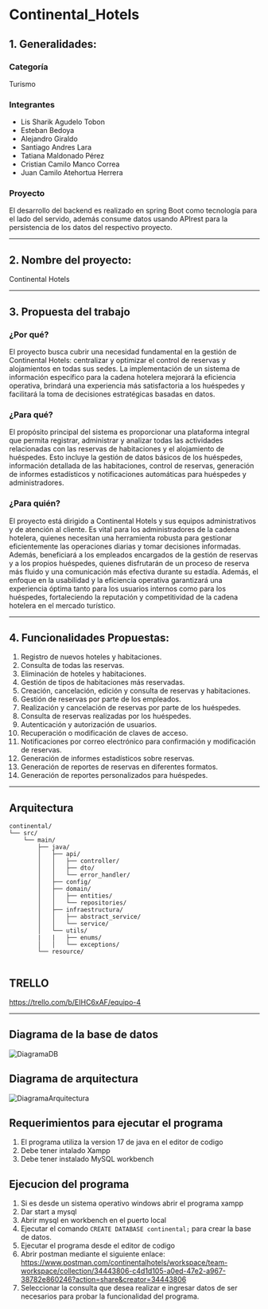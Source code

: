 # Continental_Hotels

## 1. Generalidades:

### Categoría

Turismo

### Integrantes

- Lis Sharik Agudelo Tobon
- Esteban Bedoya
- Alejandro Giraldo
- Santiago Andres Lara
- Tatiana Maldonado Pérez
- Cristian Camilo Manco Correa
- Juan Camilo Atehortua Herrera

### Proyecto

El desarrollo del backend es realizado en spring Boot como tecnología para el lado del servido, además consume datos usando APIrest para la persistencia de los datos del respectivo proyecto.

---

## 2. Nombre del proyecto:

Continental Hotels

---

## 3. Propuesta del trabajo

### ¿Por qué?

El proyecto busca cubrir una necesidad fundamental en la gestión de Continental Hotels: centralizar y optimizar el control de reservas y alojamientos en todas sus sedes. La implementación de un sistema de información específico para la cadena hotelera mejorará la eficiencia operativa, brindará una experiencia más satisfactoria a los huéspedes y facilitará la toma de decisiones estratégicas basadas en datos.

### ¿Para qué?

El propósito principal del sistema es proporcionar una plataforma integral que permita registrar, administrar y analizar todas las actividades relacionadas con las reservas de habitaciones y el alojamiento de huéspedes. Esto incluye la gestión de datos básicos de los huéspedes, información detallada de las habitaciones, control de reservas, generación de informes estadísticos y notificaciones automáticas para huéspedes y administradores.

### ¿Para quién?

El proyecto está dirigido a Continental Hotels y sus equipos administrativos y de atención al cliente. Es vital para los administradores de la cadena hotelera, quienes necesitan una herramienta robusta para gestionar eficientemente las operaciones diarias y tomar decisiones informadas. Además, beneficiará a los empleados encargados de la gestión de reservas y a los propios huéspedes, quienes disfrutarán de un proceso de reserva más fluido y una comunicación más efectiva durante su estadía. Además, el enfoque en la usabilidad y la eficiencia operativa garantizará una experiencia óptima tanto para los usuarios internos como para los huéspedes, fortaleciendo la reputación y competitividad de la cadena hotelera en el mercado turístico.

---

## 4. Funcionalidades Propuestas:

1. Registro de nuevos hoteles y habitaciones.
2. Consulta de todas las reservas.
3. Eliminación de hoteles y habitaciones.
4. Gestión de tipos de habitaciones más reservadas.
5. Creación, cancelación, edición y consulta de reservas y habitaciones.
6. Gestión de reservas por parte de los empleados.
7. Realización y cancelación de reservas por parte de los huéspedes.
8. Consulta de reservas realizadas por los huéspedes.
9. Autenticación y autorización de usuarios.
10. Recuperación o modificación de claves de acceso.
11. Notificaciones por correo electrónico para confirmación y modificación de reservas.
12. Generación de informes estadísticos sobre reservas.
13. Generación de reportes de reservas en diferentes formatos.
14. Generación de reportes personalizados para huéspedes.

---
## Arquitectura
```
continental/
└── src/
    └── main/
        ├── java/
        │   ├── api/
        │   │   ├── controller/
        │   │   ├── dto/
        │   │   └── error_handler/
        │   ├── config/
        │   ├── domain/
        │   │   ├── entities/
        │   │   └── repositories/
        │   ├── infraestructura/
        │   │   ├── abstract_service/
        │   │   └── service/
        │   └── utils/
        |   |   ├── enums/
        │   │   └── exceptions/
        └── resource/


```

## TRELLO
https://trello.com/b/EIHC6xAF/equipo-4

---

## Diagrama de la base de datos

![DiagramaDB](https://github.com/Giroz22/Continental_Hotels/assets/147103562/5f3e73e8-6846-49c3-8bf9-6c2ba1b05393)

## Diagrama de arquitectura

![DiagramaArquitectura](https://github.com/Giroz22/Continental_Hotels/assets/147103562/59deb77b-a06e-4df1-b06f-a9ec8676dd4c)


## Requerimientos para ejecutar el programa

1. El programa utiliza la version 17 de java en el editor de codigo
2. Debe tener intalado Xampp
3. Debe tener instalado MySQL workbench

## Ejecucion del programa

1. Si es desde un sistema operativo windows abrir el programa xampp
2. Dar start a mysql
3. Abrir mysql en workbench en el puerto local
4. Ejecutar el comando `CREATE DATABASE continental;` para crear la base de datos.
5. Ejecutar el programa desde el editor de codigo
6. Abrir postman mediante el siguiente enlace:  https://www.postman.com/continentalhotels/workspace/team-workspace/collection/34443806-c4d1d105-a0ed-47e2-a967-38782e860246?action=share&creator=34443806
7. Seleccionar la consulta que desea realizar e ingresar datos de ser necesarios para probar la 
funcionalidad del programa.